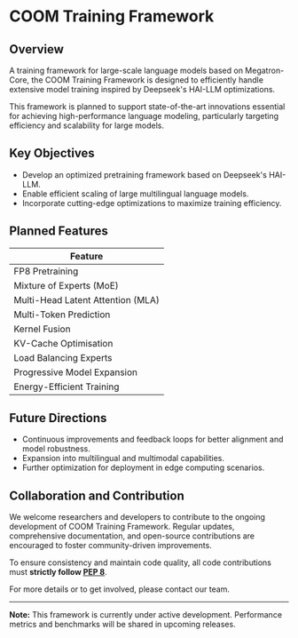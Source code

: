# COOM Training Framework

## Overview
A training framework for large-scale language models based on Megatron-Core, the COOM Training Framework is designed to efficiently handle extensive model training inspired by Deepseek's HAI-LLM optimizations. 

This framework is planned to support state-of-the-art innovations essential for achieving high-performance language modeling, particularly targeting efficiency and scalability for large models.

## Key Objectives
- Develop an optimized pretraining framework based on Deepseek's HAI-LLM.
- Enable efficient scaling of large multilingual language models.
- Incorporate cutting-edge optimizations to maximize training efficiency.

## Planned Features

| Feature                                |
|----------------------------------------|
| FP8 Pretraining                        |
| Mixture of Experts (MoE)               |
| Multi-Head Latent Attention (MLA)      |
| Multi-Token Prediction                 |
| Kernel Fusion                          |
| KV-Cache Optimisation                  |
| Load Balancing Experts                 |
| Progressive Model Expansion            |
| Energy-Efficient Training              |

## Future Directions
- Continuous improvements and feedback loops for better alignment and model robustness.
- Expansion into multilingual and multimodal capabilities.
- Further optimization for deployment in edge computing scenarios.

## Collaboration and Contribution
We welcome researchers and developers to contribute to the ongoing development of COOM Training Framework. Regular updates, comprehensive documentation, and open-source contributions are encouraged to foster community-driven improvements.

To ensure consistency and maintain code quality, all code contributions must **strictly follow [PEP 8](https://peps.python.org/pep-0008/)**. 

For more details or to get involved, please contact our team.

---

**Note:** This framework is currently under active development. Performance metrics and benchmarks will be shared in upcoming releases.
